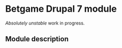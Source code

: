 Betgame Drupal 7 module
=======================

*Absolutely unstable* work in progress.

Module description
------------------


